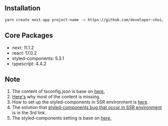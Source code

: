 ## Installation

```bash
yarn create next-app project-name -e https://github.com/developer-choi/next-development-environment
```

## Core Packages
<ul>
<li>next: 11.1.2</li>
<li>react: 17.0.2</li>
<li>styled-components: 5.3.1</li>
<li>typescript: 4.4.2</li>
</ul>

## Note
<ol>
<li>The content of tsconfig.json is base on <a href="https://github.com/developer-choi/react-playground/blob/master/study/setting/my-tsconfig.json">here.</a></li>
<li><a href="https://www.npmjs.com/package/eslint-config-next">Here's</a> why most of the content is missing.</li>
<li>How to set up the styled-components in SSR environment is <a href="https://styled-components.com/docs/advanced#server-side-rendering">here</a>.</li>
<li>The solution that <a href="https://velog.io/@jay/ssr-%EC%82%BD%EC%A7%88%EA%B8%B0-styled-component%EA%B0%80-%EC%9E%98-%EB%A0%8C%EB%8D%94%EB%A7%81%EB%90%98%EC%A7%80-%EC%95%8A%EC%95%84%EC%9A%94">styled-components bug that occur in SSR environment</a> is in the 3rd link.</li>
<li>The styled-components setting is base on <a href="https://github.com/vercel/next.js/tree/master/examples/with-styled-components">here.</a></li>
</ol>
